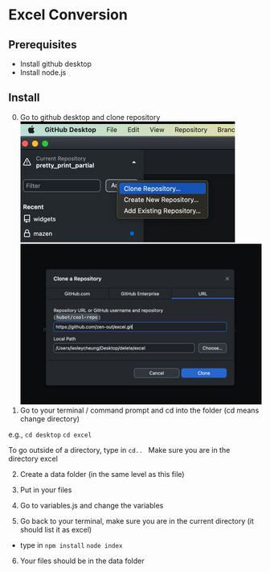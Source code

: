 # Excel Conversion

## Prerequisites
- Install github desktop
- Install node.js 

## Install 
0. Go to github desktop and clone repository 
![clone github](./images/clone.png)
![clone github](./images/clone2.png)
1. Go to your terminal / command prompt and cd into the folder
(cd means change directory)

e.g., 
```cd desktop```
```cd excel```

To go outside of a directory, type in 
```cd.. ```
Make sure you are in the directory excel

2. Create a data folder (in the same level as this file)

3. Put in your files 

4. Go to variables.js and change the variables

5. Go back to your terminal, make sure you are in the current directory 
(it should list it as excel)

- type in 
```npm install```
```node index```

6. Your files should be in the data folder 



